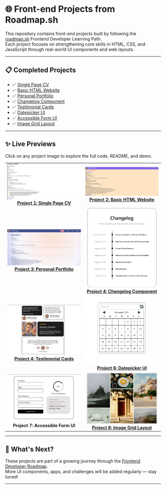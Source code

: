 # 🌐 Front-end Projects from Roadmap.sh

This repository contains front-end projects built by following the [roadmap.sh](https://roadmap.sh/) Frontend Developer Learning Path.  
Each project focuses on strengthening core skills in HTML, CSS, and JavaScript through real-world UI components and web layouts.

---

## 📋 Completed Projects

- ✅ [Single Page CV](https://roadmap.sh/projects/single-page-cv)
- ✅ [Basic HTML Website](https://roadmap.sh/projects/basic-html-website)
- ✅ [Personal Portfolio](https://roadmap.sh/projects/portfolio-website)
- ✅ [Changelog Component](https://roadmap.sh/projects/changelog-component)
- ✅ [Testimonial Cards](https://roadmap.sh/projects/testimonial-cards)
- ✅ [Datepicker UI](https://roadmap.sh/projects/datepicker-ui)
- ✅ [Accessible Form UI](https://roadmap.sh/projects/accessible-form-ui)
- ✅ [Image Grid Layout](https://roadmap.sh/projects/image-grid)

---

## ✨ Live Previews

Click on any project image to explore the full code, README, and demo.

<div align="center">

<table>
  <tr>
    <td align="center">
      <a href="Project 1 Single Page CV/">
        <img src="Project 1 Single Page CV/assets/demo.png" width="300px" alt="Single Page CV Demo"/><br/>
        <strong>Project 1: Single Page CV</strong>
      </a>
    </td>
    <td align="center">
      <a href="Project 2 Basic Html Website/">
        <img src="Project 2 Basic Html Website/assets/demo.png" width="300px" alt="Basic HTML Website Demo"/><br/>
        <strong>Project 2: Basic HTML Website</strong>
      </a>
    </td>
  </tr>
  <tr>
    <td align="center">
      <a href="Project 3 Personal portfolio/">
        <img src="Project 3 Personal portfolio/assets/demo.png" width="300px" alt="Personal Portfolio Demo"/><br/>
        <strong>Project 3: Personal Portfolio</strong>
      </a>
    </td>
    <td align="center">
      <a href="Project 4 Changelog Component/">
        <img src="project 4 changelog component/assets/demo.png" width="300px" alt="Changelog Component Demo"/><br/>
        <strong>Project 4: Changelog Component</strong>
      </a>
    </td>
  </tr>
  <tr>
  <td align="center">
    <a href="Project 5 Testimonial Cards/">
      <img src="Project 5 Testimonial Cards/assets/demo.png" width="300px" />
      <br />
      <strong>Project 4: Testimonial Cards</strong>
    </a>
  </td>
    <td align="center">
      <a href="Project 6 Datepicker UI/">
        <img src="Project 6 Datepicker UI/assets/demo.png" width="300px">
        <br><strong>Project 6: Datepicker UI</strong>
      </a>
    </td>
  </tr>
  <tr>
    <td align="center">
      <a href="Project 7 Accessible Form UI/">
       <img src="Project 7 Accessible Form UI/assets/demo.png" width="300px" alt="Accessible Form UI Preview"/>
      </a>
      <br/>
    <strong>Project 7: Accessible Form UI</strong>
    </td>
    <td align="center">
      <a href="Project 8 Image Grid Layout/">
        <img src="Project 8 Image Grid Layout/assets/demo.png" width="300" />
        <br />
        <strong>Project 8: Image Grid Layout</strong>
      </a>
    </td>
  </tr>

</table>

</div>

---

## 🧠 What's Next?

These projects are part of a growing journey through the [Frontend Developer Roadmap](https://roadmap.sh/frontend).  
More UI components, apps, and challenges will be added regularly — stay tuned!

---
